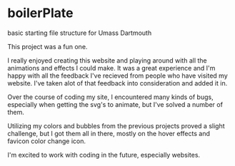 # boilerPlate
basic starting file structure for Umass Dartmouth

This project was a fun one.

I really enjoyed creating this website and playing around with all the animations and effects I could make. It was a great experience and I'm happy with all the feedback I've recieved from people who have visited my website. I've taken alot of that feedback into consideration and added it in.

Over the course of coding my site, I encountered many kinds of bugs, especially when getting the svg's to animate, but I've solved a number of them.

Utilizing my colors and bubbles from the previous projects proved a slight challenge, but I got them all in there, mostly on the hover effects and favicon color change icon.

I'm excited to work with coding in the future, especially websites.